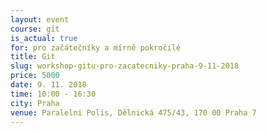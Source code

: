 ```yaml
---
layout: event
course: git
is_actual: true
for: pro začátečníky a mírně pokročilé
title: Git
slug: workshop-gitu-pro-zacatecniky-praha-9-11-2018
price: 5000
date: 9. 11. 2018
time: 10:00 - 16:30
city: Praha
venue: Paralelni Polis, Dělnická 475/43, 170 00 Praha 7
---
```



